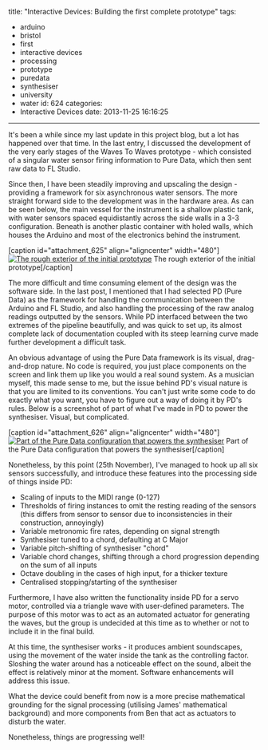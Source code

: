 title: "Interactive Devices: Building the first complete prototype"
tags:
  - arduino
  - bristol
  - first
  - interactive devices
  - processing
  - prototype
  - puredata
  - synthesiser
  - university
  - water
id: 624
categories:
  - Interactive Devices
date: 2013-11-25 16:16:25
---

It's been a while since my last update in this project blog, but a lot has happened over that time. In the last entry, I discussed the development of the very early stages of the Waves To Waves prototype - which consisted of a singular water sensor firing information to Pure Data, which then sent raw data to FL Studio.

Since then, I have been steadily improving and upscaling the design - providing a framework for six asynchronous water sensors. The more straight forward side to the development was in the hardware area. As can be seen below, the main vessel for the instrument is a shallow plastic tank, with water sensors spaced equidistantly across the side walls in a 3-3 configuration. Beneath is another plastic container with holed walls, which houses the Arduino and most of the electronics behind the instrument.

[caption id="attachment_625" align="aligncenter" width="480"][![The rough exterior of the initial prototype](http://jh47.com/wp-content/uploads/2013/11/2013-11-24-14.38.07-1024x757.jpg)](http://jh47.com/wp-content/uploads/2013/11/2013-11-24-14.38.07.jpg) The rough exterior of the initial prototype[/caption]

The more difficult and time consuming element of the design was the software side. In the last post, I mentioned that I had selected PD (Pure Data) as the framework for handling the communication between the Arduino and FL Studio, and also handling the processing of the raw analog readings outputted by the sensors. While PD interfaced between the two extremes of the pipeline beautifully, and was quick to set up, its almost complete lack of documentation coupled with its steep learning curve made further development a difficult task.

An obvious advantage of using the Pure Data framework is its visual, drag-and-drop nature. No code is required, you just place components on the screen and link them up like you would a real sound system. As a musician myself, this made sense to me, but the issue behind PD's visual nature is that you are limited to its conventions. You can't just write some code to do exactly what you want, you have to figure out a way of doing it by PD's rules. Below is a screenshot of part of what I've made in PD to power the synthesiser. Visual, but complicated.

[caption id="attachment_626" align="aligncenter" width="480"][![Part of the Pure Data configuration that powers the synthesiser](http://jh47.com/wp-content/uploads/2013/11/pdmess-1024x577.png)](http://jh47.com/wp-content/uploads/2013/11/pdmess.png) Part of the Pure Data configuration that powers the synthesiser[/caption]

Nonetheless, by this point (25th November), I've managed to hook up all six sensors successfully, and introduce these features into the processing side of things inside PD:

*   Scaling of inputs to the MIDI range (0-127)
*   Thresholds of firing instances to omit the resting reading of the sensors (this differs from sensor to sensor due to inconsistencies in their construction, annoyingly)
*   Variable metronomic fire rates, depending on signal strength
*   Synthesiser tuned to a chord, defaulting at C Major
*   Variable pitch-shifting of synthesiser "chord"
*   Variable chord changes, shifting through a chord progression depending on the sum of all inputs
*   Octave doubling in the cases of high input, for a thicker texture
*   Centralised stopping/starting of the synthesiser

Furthermore, I have also written the functionality inside PD for a servo motor, controlled via a triangle wave with user-defined parameters. The purpose of this motor was to act as an automated actuator for generating the waves, but the group is undecided at this time as to whether or not to include it in the final build.

At this time, the synthesiser works - it produces ambient soundscapes, using the movement of the water inside the tank as the controlling factor. Sloshing the water around has a noticeable effect on the sound, albeit the effect is relatively minor at the moment. Software enhancements will address this issue.

What the device could benefit from now is a more precise mathematical grounding for the signal processing (utilising James' mathematical background) and more components from Ben that act as actuators to disturb the water.

Nonetheless, things are progressing well!